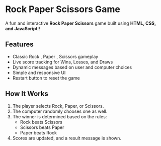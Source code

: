 # Rock Paper Scissors Game

A fun and interactive **Rock Paper Scissors** game built using **HTML, CSS, and JavaScript**!!

## Features
- Classic Rock , Paper , Scissors gameplay
- Live score tracking for Wins, Losses, and Draws
- Dynamic messages based on user and computer choices
- Simple and responsive UI
- Restart button to reset the game

## How It Works
1. The player selects Rock, Paper, or Scissors.
2. The computer randomly chooses one as well.
3. The winner is determined based on the rules:
   - Rock beats Scissors
   - Scissors beats Paper
   - Paper beats Rock
4. Scores are updated, and a result message is shown.
